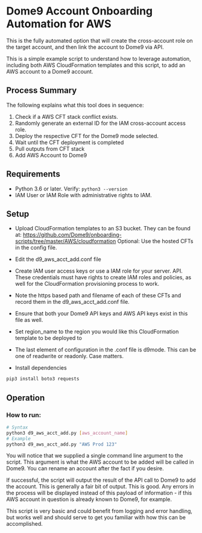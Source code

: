 # **Dome9 Account Onboarding Automation for AWS** #

This is the fully automated option that will create the cross-account role on the target account, and then link the account to Dome9 via API. 

This is a simple example script to understand how to leverage automation,
including both AWS CloudFormation templates and this script, to add an AWS
account to a Dome9 account.

## **Process Summary** ##
The following explains what this tool does in sequence:
1. Check if a AWS CFT stack conflict exists.
2. Randomly generate an external ID for the IAM cross-account access role.
3. Deploy the respective CFT for the Dome9 mode selected.
4. Wait until the CFT deployment is completed
5. Pull outputs from CFT stack
6. Add AWS Account to Dome9

## Requirements ##
* Python 3.6 or later. Verify: ```python3 --version```
* IAM User or IAM Role with administrative rights to IAM.

## Setup

- Upload CloudFormation templates to an S3 bucket. They can be found at: https://github.com/Dome9/onboarding-scripts/tree/master/AWS/cloudformation
Optional: Use the hosted CFTs in the config file. 

- Edit the  d9_aws_acct_add.conf file 

- Create IAM user access keys or use a IAM role for your server.
API.  These credentials must have rights to create IAM roles and policies, as
well for the CloudFormation provisioning process to work.

- Note the https based path and filename of each of these CFTs and record them in
the d9_aws_acct_add.conf file.

- Ensure that both your Dome9 API keys and AWS API keys exist in this file as
well.

- Set region_name to the region you would like this CloudFormation template to be deployed to

- The last element of configuration in the .conf file is d9mode.  This can be one
of readwrite or readonly.  Case matters.

- Install dependencies
```bash
pip3 install boto3 requests
```



## Operation

### How to run:
```bash
# Syntax
python3 d9_aws_acct_add.py [aws_account_name]
# Example
python3 d9_aws_acct_add.py "AWS Prod 123"
```

You will notice that we supplied a single command line argument to the script.
This argument is what the AWS account to be added will be called in Dome9.  You
can rename an account after the fact if you desire.

If successful, the script will output the result of the API call to Dome9 to
add the account.  This is generally a fair bit of output.  This is good.  Any
errors in the process will be displayed instead of this payload of information -
if this AWS account in question is already known to Dome9, for example.

This script is very basic and could benefit from logging and error handling,
but works well and should serve to get you familiar with how this can be
accomplished.